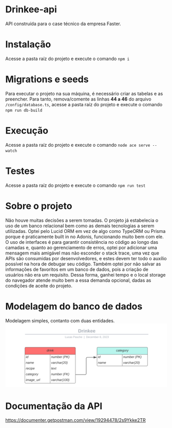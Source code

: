 # Drinkee-api

API construída para o case técnico da empresa Faster.


# Instalação

Acesse a pasta raíz do projeto e execute o comando
`npm i`

# Migrations e seeds

Para executar o projeto na sua máquina, é necessário criar as tabelas e as preencher. Para tanto, remova/comente as linhas <b>44 a 46</b> do arquivo `/config/database.ts`, acesse a pasta raíz do projeto e execute o comando
`npm run db-build`

# Execução

Acesse a pasta raíz do projeto e execute o comando
`node ace serve --watch`

# Testes

Acesse a pasta raíz do projeto e execute o comando
`npm run test`

# Sobre o projeto

Não houve muitas decisões a serem tomadas. O projeto já estabelecia o uso de um banco relacional bem como as demais tecnologias a serem utilizadas. Optei pelo Lucid ORM em vez de algo como TypeORM ou Prisma porque é praticamente built in no Adonis, funcionando muito bem com ele. O uso de interfaces é para garantir consistência no código ao longo das camadas e, quanto ao gerenciamento de erros, optei por adicionar uma mensagem mais amigável mas não esconder o stack trace, uma vez que APIs são consumidas por desenvolvedores, e estes devem ter todo o auxílio possível na hora de debugar seu código. Também optei por não salvar as informações de favoritos em um banco de dados, pois a criação de usuários não era um requisito. Dessa forma, ganhei tempo e o local storage do navegador atende muito bem a essa demanda opcional, dadas as condições de aceite do projeto.

# Modelagem do banco de dados

Modelagem simples, contanto com duas entidades.
<img src="/database/modeling/diagrama-drinkee.svg">

# Documentação da API

https://documenter.getpostman.com/view/19294478/2s9Ykke2TR

